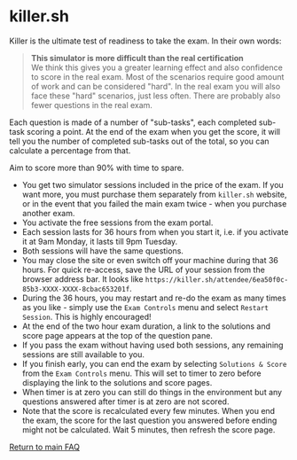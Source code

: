 # killer.sh

Killer is the ultimate test of readiness to take the exam. In their own words:

> **This simulator is more difficult than the real certification**</br>
We think this gives you a greater learning effect and also confidence to score in the real exam. Most of the scenarios require good amount of work and can be considered "hard". In the real exam you will also face these "hard" scenarios, just less often. There are probably also fewer questions in the real exam.

Each question is made of a number of "sub-tasks", each completed sub-task scoring a point. At the end of the exam when you get the score, it will tell you the number of completed sub-tasks out of the total, so you can calculate a percentage from that.

Aim to score more than 90% with time to spare.

* You get two simulator sessions included in the price of the exam. If you want more, you must purchase them separately from `killer.sh` website, or in the event that you failed the main exam twice - when you purchase another exam.
* You activate the free sessions from the exam portal.
* Each session lasts for 36 hours from when you start it, i.e. if you activate it at 9am Monday, it lasts till 9pm Tuesday.
* Both sessions will have the same questions.
* You may close the site or even switch off your machine during that 36 hours. For quick re-access, save the URL of your session from the browser address bar. It looks like `https://killer.sh/attendee/6ea50f0c-85b3-XXXX-XXXX-8cbac653201f`.
* During the 36 hours, you may restart and re-do the exam as many times as you like - simply use the `Exam Controls` menu and select `Restart Session`. This is highly encouraged!
* At the end of the two hour exam duration, a link to the solutions and score page appears at the top of the question pane.
* If you pass the exam without having used both sessions, any remaining sessions are still available to you.
* If you finish early, you can end the exam by selecting `Solutions & Score` from the `Exam Controls` menu. This will set to timer to zero before displaying the link to the solutions and score pages.
* When timer is at zero you can still do things in the environment but any questions answered after timer is at zero are not scored.
* Note that the score is recalculated every few minutes. When you end the exam, the score for the last question you answered before ending might not be calculated. Wait 5 minutes, then refresh the score page.

[Return to main FAQ](../README.md)